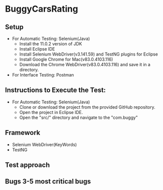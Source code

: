 # BuggyCarsRating

## Setup
+ For Automatic Testing: Selenium(Java)
  - Install the 11.0.2 version of JDK
  - Install Eclipse IDE
  - Install Selenium WebDriver(v3.141.59) and TestNG plugins for Eclipse
  - Install Google Chrome for Mac(v83.0.4103.116)
  - Download the Chrome WebDriver(v83.0.4103.116) and save it in a directory.
+ For Interface Testing: Postman
## Instructions to Execute the Test:
+ For Automatic Testing: Selenium(Java)
  - Clone or download the project from the provided GitHub repository.
  - Open the project in Eclipse IDE.
  - Open the "src/" directory and navigate to the "com.buggy"
## Framework
+ Selenium WebDriver(KeyWords)
+ TestNG
## Test approach
## Bugs  3-5 most critical bugs
